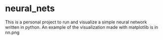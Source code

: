 # neural_nets

This is a personal project to run and visualize a simple neural network written in python. 
An example of the visualization made with matplotlib is in nn.png
